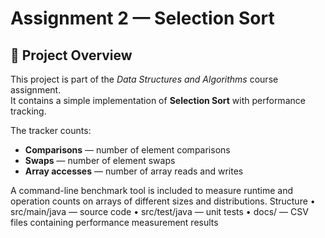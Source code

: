 # Assignment 2 — Selection Sort 

## 📌 Project Overview
This project is part of the *Data Structures and Algorithms* course assignment.  
It contains a simple implementation of **Selection Sort** with performance tracking.

The tracker counts:
- **Comparisons** — number of element comparisons
- **Swaps** — number of element swaps
- **Array accesses** — number of array reads and writes


A command-line benchmark tool is included to measure runtime and operation counts on arrays of different sizes and distributions.
Structure
	•	src/main/java — source code
	•	src/test/java — unit tests
	•	docs/ — CSV files containing performance measurement results


